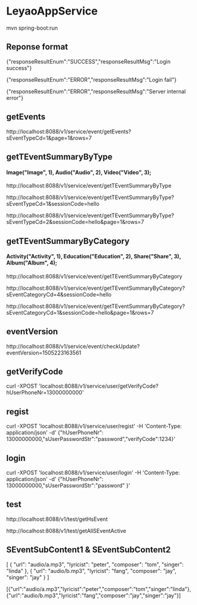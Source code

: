 # LeyaoAppService

mvn spring-boot:run


## Reponse format
{"responseResultEnum":"SUCCESS","responseResultMsg":"Login success"}

{"responseResultEnum":"ERROR","responseResultMsg":"Login fail"}

{"responseResultEnum":"ERROR","responseResultMsg":"Server internal error"}

## getEvents
http://localhost:8088/v1/service/event/getEvents?sEventTypeCd=1&page=1&rows=7

## getTEventSummaryByType
#### Image("Image", 1), Audio("Audio", 2), Video("Video", 3);
http://localhost:8088/v1/service/event/getTEventSummaryByType

http://localhost:8088/v1/service/event/getTEventSummaryByType?sEventTypeCd=1&sessionCode=hello

http://localhost:8088/v1/service/event/getTEventSummaryByType?sEventTypeCd=2&sessionCode=hello&page=1&rows=7

## getTEventSummaryByCategory
#### Activity("Activity", 1), Education("Education", 2),  Share("Share", 3), Album("Album", 4);
http://localhost:8088/v1/service/event/getTEventSummaryByCategory

http://localhost:8088/v1/service/event/getTEventSummaryByCategory?sEventCategoryCd=4&sessionCode=hello

http://localhost:8088/v1/service/event/getTEventSummaryByCategory?sEventCategoryCd=1&sessionCode=hello&page=1&rows=7

## eventVersion
http://localhost:8088/v1/service/event/checkUpdate?eventVersion=1505223163561


## getVerifyCode
curl -XPOST 'localhost:8088/v1/service/user/getVerifyCode?hUserPhoneNr=13000000000'

## regist
curl -XPOST 'localhost:8088/v1/service/user/regist' -H 'Content-Type: application/json' -d' {"hUserPhoneNr": 13000000000,"sUserPasswordStr":"password","verifyCode":1234}'

## login
curl -XPOST 'localhost:8088/v1/service/user/login' -H 'Content-Type: application/json' -d' {"hUserPhoneNr": 13000000000,"sUserPasswordStr":"password" }'

## test
http://localhost:8088/v1/test/getHsEvent

http://localhost:8088/v1/test/getAllSEventActive

## SEventSubContent1 & SEventSubContent2
[
    {
        "url": "audio/a.mp3",
        "lyricist": "peter",
        "composer": "tom",
        "singer": "linda"
    },
    {
        "url": "audio/b.mp3",
        "lyricist": "fang",
        "composer": "jay",
        "singer": "jay"
    }
]

[{"url":"audio/a.mp3","lyricist":"peter","composer":"tom","singer":"linda"},{"url":"audio/b.mp3","lyricist":"fang","composer":"jay","singer":"jay"}]